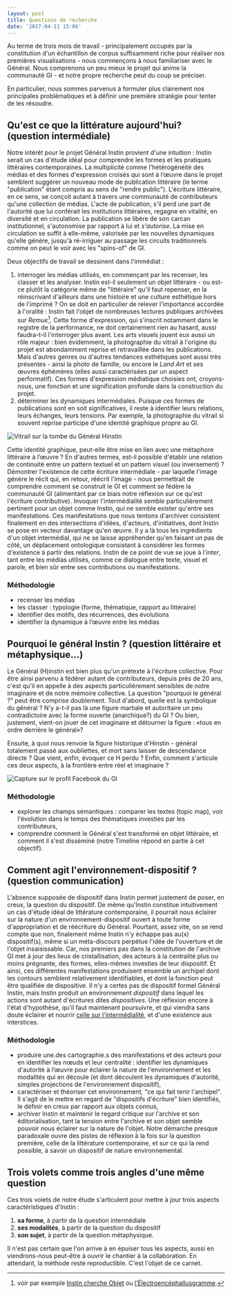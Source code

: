 ```yaml
---
layout: post
title: Questions de recherche
date: '2017-04-11 15:06'
---
```


Au terme de trois mois de travail - principalement occupés par la constitution d'un échantillon de corpus suffisamment riche pour réaliser nos premières visualisations - nous commençons à nous familiariser avec le Général. Nous comprenons un peu mieux le projet qui anime la communauté GI - et notre propre recherche peut du coup se préciser.

En particulier, nous sommes parvenus à formuler plus clairement nos principales problématiques et à définir une première stratégie pour tenter de les résoudre.

## Qu'est ce que la littérature aujourd'hui? (question intermédiale)
Notre intérêt pour le projet Général Instin provient d'une intuition : Instin serait un cas d'étude idéal pour comprendre les formes et les pratiques littéraires contemporaines. La multiplicité comme l'hétérogénéité des médias et des formes d'expression croisés qui sont à l’œuvre dans le projet semblent suggérer un nouveau mode de publication littéraire (le terme "publication" étant compris au sens de "rendre public"). L'écriture littéraire, en ce sens, se conçoit autant à travers une communauté de contributeurs qu'une collection de médias. L'acte de publication, s'il perd une part de l'autorité que lui conférait les institutions littéraires, regagne en vitalité, en diversité et en circulation. La publication se libère de son carcan institutionnel, s'autonomise par rapport à lui et _s'autorise_. La mise en circulation se suffit à elle-même, valorisée par les nouvelles dynamiques qu'elle génère, jusqu'à ré-irriguer au passage les circuits traditionnels comme on peut le voir avec les "spins-of" de GI.

Deux objectifs de travail se dessinent dans l'immédiat :

1. interroger les médias utilisés, en commençant par les recenser, les classer et les analyser. Instin est-il seulement un objet littéraire - ou est-ce plutôt la catégorie même de "littéraire" qu'il faut repenser, en la réinscrivant d'ailleurs dans une histoire et une culture esthétique hors de l'imprimé ? On se doit en particulier de relever l'importance accordée à l'oralité : Instin fait l'objet de nombreuses lectures publiques archivées sur _Remue_[^lectures]. Cette forme d'expression, qui s'inscrit notamment dans le registre de la performance, ne doit certainement rien au hasard, aussi faudra-t-il l'interroger plus avant. Les arts visuels jouent eux aussi un rôle majeur : bien évidemment, la photographie du vitrail à l'origine du projet est abondamment reprise et retravaillée dans les publications. Mais d'autres genres ou d'autres tendances esthétiques sont aussi très présentes - ainsi la photo de famille, ou encore le _Land Art_ et ses œuvres éphémères (elles aussi caractérisées par un aspect performatif). Ces formes d'expression médiatique choisies ont, croyons-nous, une fonction et une signification profonde dans la construction du projet.
2. déterminer les dynamiques intermédiales. Puisque ces formes de publications sont en soit significatives, il reste à identifier leurs relations, leurs échanges, leurs tensions. Par exemple, la photographie du vitrail si souvent reprise participe d'une identité graphique propre au GI.

  ![Vitrail sur la tombe du Général Hinstin](http://i.imgur.com/RjS0xMI.jpg)

  Cette identité graphique, peut-elle être mise en lien avec une métaphore littéraire à l’œuvre ? En d'autres termes, est-il possible d'établir une relation de continuité entre un pattern textuel et un pattern visuel (ou inversement) ? Démontrer l'existence de cette écriture intermédiale - par laquelle l'image génère le récit qui, en retour, réécrit l'image - nous permettrait de comprendre comment se construit le GI et comment se fédère la communauté GI (alimentant par ce biais notre réflexion sur ce qu'est l'écriture contributive). Invoquer l'intermédialité semble particulièrement pertinent pour un objet comme Instin, qui ne semble exister qu'entre ses manifestations. Ces manifestations que nous tentons d'archiver consistent finalement en des intersections d'idées, d'acteurs, d'initiatives, dont Instin se pose en vecteur davantage qu'en œuvre. Il y a là tous les ingrédients d'un objet intermédial, qui ne se laisse appréhender qu'en faisant un pas de côté, un déplacement ontologique consistant à considérer les formes d'existence à partir des relations. Instin de ce point de vue se joue à l'_inter_, tant entre les médias utilisés, comme ce dialogue entre texte, visuel et parole, et bien sûr entre ses contributions ou manifestations.

[^lectures]: voir par exemple [Instin cherche Objet](http://remue.net/spip.php?article3320) ou [l’Électroencéphallusgramme](http://remue.net/spip.php?article3108).

### Méthodologie

* recenser les médias
* les classer : typologie (forme, thématique, rapport au littéraire)
* identifier des motifs, des récurrences, des évolutions
* identifier la dynamique à l’œuvre entre les médias

## Pourquoi le général Instin ? (question littéraire et métaphysique...)
Le Général (H)instin est bien plus qu'un prétexte à l'écriture collective. Pour être ainsi parvenu à fédérer autant de contributeurs, depuis près de 20 ans, c'est qu'il en appelle à des aspects particulièrement sensibles de notre imaginaire et de notre mémoire collective. La question "pourquoi le général ?" peut être comprise doublement. Tout d'abord, quelle est la symbolique du général ? N'y a-t-il pas là une figure martiale et autoritaire un peu contradictoire avec la forme ouverte (anarchique?) du GI ? Ou bien, justement, vient-on jouer de cet imaginaire et détourner la figure : «tous en ordre derrière le général»?

Ensuite, à quoi nous renvoie la figure historique d'Hinstin - général totalement passé aux oubliettes, et mort sans laisser de descendance directe ? Que vient, enfin, évoquer ce H perdu ? Enfin, comment s'articule ces deux aspects, à la frontière entre réel et imaginaire ?

![Capture sur le profil Facebook du GI](http://i.imgur.com/g0tznWi.png)

### Méthodologie

* explorer les champs sémantiques : comparer les textes (topic map), voir l'évolution dans le temps des thématiques investies par les contributeurs,
* comprendre comment le Général s'est transformé en objet littéraire, et comment il s'est disséminé (notre Timeline répond en partie à cet objectif).


## Comment agit l'environnement-dispositif ? (question communication)
L'absence supposée de dispositif dans Instin permet justement de poser, en creux, la question du dispositif. De même qu'Instin constitue intuitivement un cas d'étude idéal de littérature contemporaine, il pourrait nous éclairer sur la nature d'un environnement-dispositif ouvert à toute forme d'appropriation et de réécriture du Général. Pourtant, assez vite, on se rend compte que non, finalement même Instin n'y échappe pas au(x) dispositif(s), même si un méta-discours perpétue l'idée de l'ouverture et de l'objet insaisissable. Car, nos premiers pas dans la constitution de l'archive GI met à jour des lieux de cristallisation, des acteurs à la centralité plus ou moins prégnante, des formes, elles-mêmes investies de leur dispositif. Et ainsi, ces différentes manifestations produisent ensemble un archipel dont les contours semblent relativement identifiables, et dont la fonction peut être qualifiée de dispositive. Il n'y a certes pas de dispositif formel Général Instin, mais Instin produit un environnement _dispositif_ dans lequel les actions sont autant d'écritures dites _dispositives_. Une réflexion encore à l'état d'hypothèse, qu'il faut maintenant poursuivre, et qui viendra sans doute éclairer et nourrir [celle sur l'intermédialité], et d'une existence aux interstices.

[celle sur l'intermédialité]: #quest-ce-que-la-littrature-aujourdhui-question-intermdiale

### Méthodologie

* produire une.des cartographie.s des manifestations et des acteurs pour en identifier les nœuds et leur centralité : identifier les dynamiques d'autorité à l’œuvre pour éclairer la nature de l'environnement et les modalités qui en découle (et dont découlent les dynamiques d'autorité, simples projections de l'environnement dispositif),
* caractériser et théoriser cet environnement, "ce qui fait tenir l'archipel". Il s'agit de le mettre en regard de "dispositifs d'écriture" bien identifiés, le définir en creux par rapport aux objets connus,
* archiver Instin et maintenir le regard critique sur l'archive et son éditorialisation, tant la tension entre l'archive et son objet semble pouvoir nous éclairer sur la nature de l'objet. Notre démarche presque paradoxale ouvre des pistes de réflexion à la fois sur la question première, celle de la littérature contemporaine, et sur ce qui la rend possible, à savoir un dispositif de nature environnemental.

## Trois volets comme trois angles d'une même question

Ces trois volets de notre étude s'articulent pour mettre à jour trois aspects caractéristiques d'Instin :

1. **sa forme**, à partir de la question intermédiale
2. **ses modalités**, à partir de la question du dispositif
3. **son sujet**, à partir de la question métaphysique.

Il n'est pas certain que l'on arrive à en épuiser tous les aspects, aussi en viendrons-nous peut-être à ouvrir le chantier à la collaboration. En attendant, la méthode reste reproductible. C'est l'objet de ce carnet.
